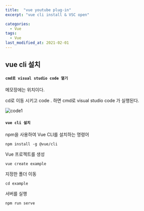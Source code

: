 ```yaml
---
title:  "vue youtube plug-in"
excerpt: "vue cli install & VSC open"

categories:
  - Vue
tags:
  - Vue
last_modified_at: 2021-02-01
---
```


## vue cli 설치



#### **`cmd로 visual studio code 열기`**

메모장에는 위치이다.

cd로 이동 시키고 code . 하면 cmd로 visual studio code 가 실행된다.


![code1](https://user-images.githubusercontent.com/76821963/106395372-50707380-6445-11eb-848d-e04c4d6d72de.JPG)



#### **`vue cli 설치`**

npm을 사용하여 Vue CLI를 설치하는 명령어

```
npm install -g @vue/cli
```







Vue 프로젝트를 생성

```
vue create example
```





지정한 폴더 이동

```
cd example
```





서버를 실행

```
npm run serve
```







